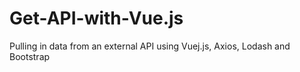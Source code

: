 # Get-API-with-Vue.js
Pulling in data from an external API using Vuej.js, Axios, Lodash and Bootstrap
